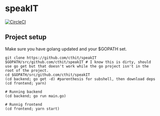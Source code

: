 # speakIT
[![CircleCI](https://circleci.com/gh/cthit/speakIT/tree/develop.svg?style=svg)](https://circleci.com/gh/cthit/speakIT/tree/develop)

## Project setup
Make sure you have golang updated and your $GOPATH set.
```
git clone https://github.com/cthit/speakIT $GOPATH/src/github.com/cthit/speakIT # I know this is dirty, should use go get but that doesn't work while the go project isn't in the root of the project.
cd $GOPATH/src/github.com/cthit/speakIT
(cd backend; go get -d) #parenthesis for subshell, then download deps
(cd frontend; yarn)

# Running backend
(cd backend; go run main.go)

# Runnig frontend
(cd frontend; yarn start)

```
